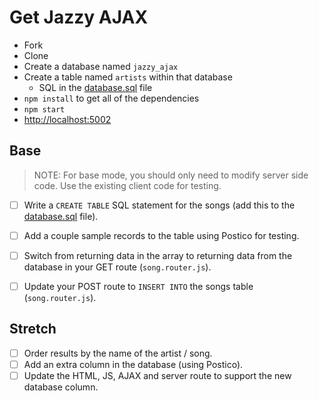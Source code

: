 # Get Jazzy AJAX

- Fork
- Clone
- Create a database named `jazzy_ajax`
- Create a table named `artists` within that database 
  - SQL in the [database.sql](database.sql) file
- `npm install` to get all of the dependencies
- `npm start`
- [http://localhost:5002](http://localhost:5002)


## Base

> NOTE: For base mode, you should only need to modify server side code. Use the existing client code for testing.

- [ ] Write a `CREATE TABLE` SQL statement for the songs (add this to the [database.sql](database.sql) file).
- [ ] Add a couple sample records to the table using Postico for testing.
- [ ] Switch from returning data in the array to returning data from the database in your GET route (`song.router.js`).
- [ ] Update your POST route to `INSERT INTO` the songs table (`song.router.js`).


## Stretch

- [ ] Order results by the name of the artist / song.
- [ ] Add an extra column in the database (using Postico).
- [ ] Update the HTML, JS, AJAX and server route to support the new database column.
